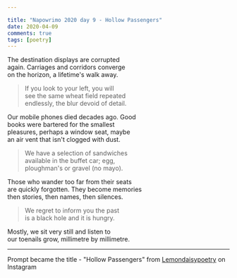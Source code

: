 ```yaml
---

title: "Napowrimo 2020 day 9 - Hollow Passengers"
date: 2020-04-09
comments: true
tags: [poetry]
---
```


The destination displays are corrupted  
again. Carriages and corridors converge  
on the horizon, a lifetime's walk away.  

> If you look to your left, you will  
> see the same wheat field repeated  
> endlessly, the blur devoid of detail.  

Our mobile phones died decades ago. Good  
books were bartered for the smallest  
pleasures, perhaps a window seat, maybe  
an air vent that isn't clogged with dust.  

> We have a selection of sandwiches   
> available in the buffet car; egg,  
> ploughman's or gravel (no mayo).  

Those who wander too far from their seats  
are quickly forgotten. They become memories  
then stories, then names, then silences.  

> We regret to inform you the past  
> is a black hole and it is hungry.  

Mostly, we sit very still and listen to  
our toenails grow, millimetre by millimetre.  

***

Prompt became the title - "Hollow Passengers" from [Lemondaisypoetry](https://www.instagram.com/lemondaisypoetry/) on Instagram
